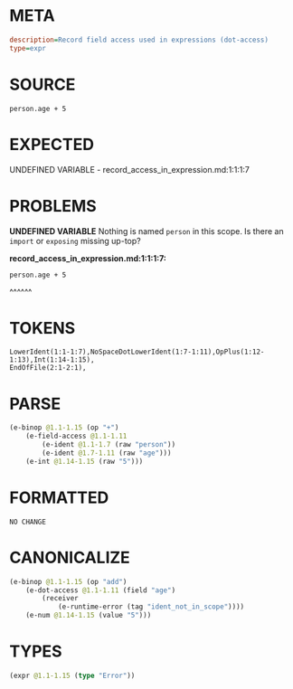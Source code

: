 # META
~~~ini
description=Record field access used in expressions (dot-access)
type=expr
~~~
# SOURCE
~~~roc
person.age + 5
~~~
# EXPECTED
UNDEFINED VARIABLE - record_access_in_expression.md:1:1:1:7
# PROBLEMS
**UNDEFINED VARIABLE**
Nothing is named `person` in this scope.
Is there an `import` or `exposing` missing up-top?

**record_access_in_expression.md:1:1:1:7:**
```roc
person.age + 5
```
^^^^^^


# TOKENS
~~~zig
LowerIdent(1:1-1:7),NoSpaceDotLowerIdent(1:7-1:11),OpPlus(1:12-1:13),Int(1:14-1:15),
EndOfFile(2:1-2:1),
~~~
# PARSE
~~~clojure
(e-binop @1.1-1.15 (op "+")
	(e-field-access @1.1-1.11
		(e-ident @1.1-1.7 (raw "person"))
		(e-ident @1.7-1.11 (raw "age")))
	(e-int @1.14-1.15 (raw "5")))
~~~
# FORMATTED
~~~roc
NO CHANGE
~~~
# CANONICALIZE
~~~clojure
(e-binop @1.1-1.15 (op "add")
	(e-dot-access @1.1-1.11 (field "age")
		(receiver
			(e-runtime-error (tag "ident_not_in_scope"))))
	(e-num @1.14-1.15 (value "5")))
~~~
# TYPES
~~~clojure
(expr @1.1-1.15 (type "Error"))
~~~
